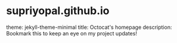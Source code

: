 # supriyopal.github.io
theme: jekyll-theme-minimal
title: Octocat's homepage
description: Bookmark this to keep an eye on my project updates!
